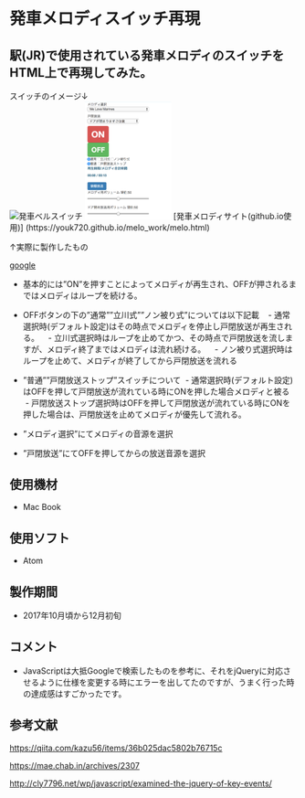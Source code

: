# 発車メロディスイッチ再現

## 駅(JR)で使用されている発車メロディのスイッチをHTML上で再現してみた。

<div style="text-align: left">スイッチのイメージ↓</div>
<img src="https://lh4.googleusercontent.com/2gykHa90LLMMS1d3rRmvcWmajSbHtf1q3xtpaaFP8M7noH133Ju9inwqQMIGoa1AGR4f-KxZZzBwe74w1Jxg1h7aOUBp07-G8ytws8CHTosvi9B1JSK0rj12ZIS-hqqsq_Se83-1" title="発車ベルスイッチ" width="30%" heigh="30%">

<img src="/image/スクリーンショット 2017-12-20 16.47.35.png" width="30%" height="30%">
[発車メロディサイト(github.io使用)] (https://youk720.github.io/melo_work/melo.html)

↑実際に製作したもの

[google](https://www.google.com)

- 基本的には”ON”を押すことによってメロディが再生され、OFFが押されるまではメロディはループを続ける。
- OFFボタンの下の”通常””立川式””ノン被り式”については以下記載
    - 通常選択時(デフォルト設定)はその時点でメロディを停止し戸閉放送が再生される。
    - 立川式選択時はループを止めてかつ、その時点で戸閉放送を流しますが、メロディ終了まではメロディは流れ続ける。
    - ノン被り式選択時はループを止めて、メロディが終了してから戸閉放送を流れる

- ”普通””戸閉放送ストップ”スイッチについて
  - 通常選択時(デフォルト設定)はOFFを押して戸閉放送が流れている時にONを押した場合メロディと被る
  - 戸閉放送ストップ選択時はOFFを押して戸閉放送が流れている時にONを押した場合は、戸閉放送を止めてメロディが優先して流れる。
- ”メロディ選択”にてメロディの音源を選択
- ”戸閉放送”にてOFFを押してからの放送音源を選択



## 使用機材
- Mac Book

## 使用ソフト
- Atom

## 製作期間
- 2017年10月頃から12月初旬

## コメント
- JavaScriptは大抵Googleで検索したものを参考に、それをjQueryに対応させるように仕様を変更する時にエラーを出してたのですが、うまく行った時の達成感はすごかったです。

## 参考文献
https://qiita.com/kazu56/items/36b025dac5802b76715c

https://mae.chab.in/archives/2307

http://cly7796.net/wp/javascript/examined-the-jquery-of-key-events/
